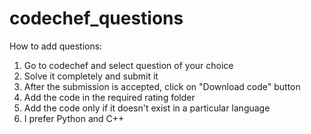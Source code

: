 # codechef_questions
How to add questions:
1. Go to codechef and select question of your choice
2. Solve it completely and submit it
3. After the submission is accepted, click on "Download code" button
4. Add the code in the required rating folder 
5. Add the code only if it doesn't exist in a particular language
6. I prefer Python and C++ 

